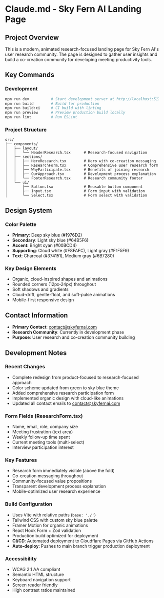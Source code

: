 # Claude.md - Sky Fern AI Landing Page

## Project Overview
This is a modern, animated research-focused landing page for Sky Fern AI's user research community. The page is designed to gather user insights and build a co-creation community for developing meeting productivity tools.

## Key Commands

### Development
```bash
npm run dev          # Start development server at http://localhost:5173
npm run build        # Build for production
npm run build:ci     # CI build with linting
npm run preview      # Preview production build locally
npm run lint         # Run ESLint
```

### Project Structure
```
src/
├── components/
│   ├── layout/
│   │   └── HeaderResearch.tsx      # Research-focused navigation
│   ├── sections/
│   │   ├── HeroResearch.tsx        # Hero with co-creation messaging
│   │   ├── ResearchForm.tsx        # Comprehensive user research form
│   │   ├── WhyParticipate.tsx      # Benefits of joining research
│   │   ├── OurApproach.tsx         # Development process explanation
│   │   └── FooterResearch.tsx      # Research community footer
│   └── ui/
│       ├── Button.tsx              # Reusable button component
│       ├── Input.tsx               # Form input with validation
│       └── Select.tsx              # Form select with validation
```

## Design System

### Color Palette
- **Primary**: Deep sky blue (#1976D2)
- **Secondary**: Light sky blue (#64B5F6)  
- **Accent**: Bright cyan (#00BCD4)
- **Supporting**: Cloud white (#F8FAFC), Light gray (#F1F5F9)
- **Text**: Charcoal (#374151), Medium gray (#6B7280)

### Key Design Elements
- Organic, cloud-inspired shapes and animations
- Rounded corners (12px-24px) throughout
- Soft shadows and gradients
- Cloud-drift, gentle-float, and soft-pulse animations
- Mobile-first responsive design

## Contact Information
- **Primary Contact**: contact@skyfernai.com
- **Research Community**: Currently in development phase
- **Purpose**: User research and co-creation community building

## Development Notes

### Recent Changes
- Complete redesign from product-focused to research-focused approach
- Color scheme updated from green to sky blue theme  
- Added comprehensive research participation form
- Implemented organic design with cloud-like animations
- Updated all contact emails to contact@skyfernai.com

### Form Fields (ResearchForm.tsx)
- Name, email, role, company size
- Meeting frustration (text area)
- Weekly follow-up time spent
- Current meeting tools (multi-select)
- Interview participation interest

### Key Features
- Research form immediately visible (above the fold)
- Co-creation messaging throughout
- Community-focused value propositions
- Transparent development process explanation
- Mobile-optimized user research experience

### Build Configuration
- Uses Vite with relative paths (`base: './'`)
- Tailwind CSS with custom sky blue palette
- Framer Motion for organic animations
- React Hook Form + Zod validation
- Production build optimized for deployment
- **CI/CD**: Automated deployment to Cloudflare Pages via GitHub Actions
- **Auto-deploy**: Pushes to main branch trigger production deployment

### Accessibility
- WCAG 2.1 AA compliant
- Semantic HTML structure
- Keyboard navigation support
- Screen reader friendly
- High contrast ratios maintained